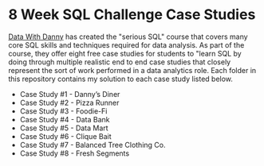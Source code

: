 # 8 Week SQL Challenge Case Studies
 

[Data With Danny](https://8weeksqlchallenge.com/) has created the "serious SQL" course that covers many core SQL skills and techniques required for data analysis. As part of the course, they offer eight free case studies for students to "learn SQL by doing through multiple realistic end to end case studies that closely represent the sort of work performed in a data analytics role. Each folder in this repository contains my solution to each case study listed below.

* Case Study #1 - Danny’s Diner
* Case Study #2 - Pizza Runner
* Case Study #3 - Foodie-Fi
* Case Study #4 - Data Bank
* Case Study #5 - Data Mart
* Case Study #6 - Clique Bait
* Case Study #7 - Balanced Tree Clothing Co.
* Case Study #8 - Fresh Segments

